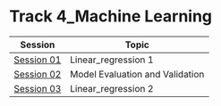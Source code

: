 # Track 4_Machine Learning

|Session|Topic|
|-------|-----|
|[Session 01](https://github.com/Rana0Ahmed/INSTANT-AI/tree/main/Track%204_%20Machine%20Learning/Session%2001)|Linear_regression 1|
|[Session 02](https://github.com/Rana0Ahmed/INSTANT-AI/blob/main/Track%204_%20Machine%20Learning/Session%2002/INFO.md)|Model Evaluation and Validation|
|[Session 03](https://github.com/Rana0Ahmed/INSTANT-AI/tree/main/Track%204_%20Machine%20Learning/Session%2003)|Linear_regression 2|